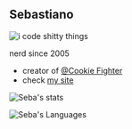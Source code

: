 ## Sebastiano

![i code shitty things](https://cdn.discordapp.com/attachments/636316942445051914/822396761376686120/i_code_shitty_things.gif)

nerd since 2005

- creator of [@Cookie Fighter](https://github.com/CookieFighter/)
- check [my site](https://www.seba.gq/)

![Seba's stats](https://github-readme-stats.vercel.app/api?username=ssebastianoo&theme=tokyonight) 

![Seba's Languages](https://github-readme-stats.vercel.app/api/top-langs/?username=ssebastianoo&theme=dracula&hide=batchfile,css) 
